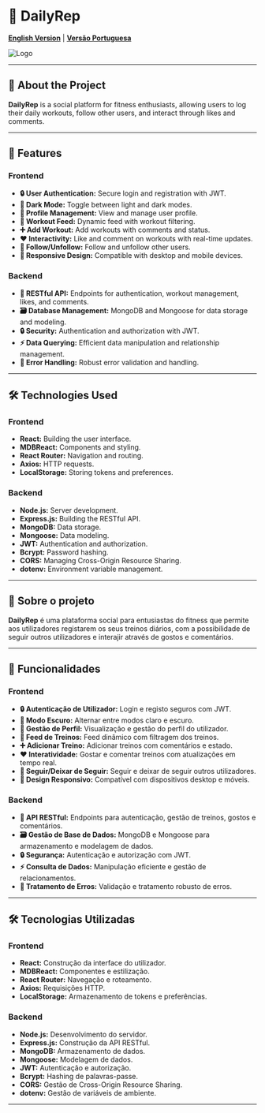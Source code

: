 # 📅 DailyRep

**[English Version](#english-version)** | **[Versão Portuguesa](#versao-portuguesa)**

![Logo](https://via.placeholder.com/150)

---

## 🚀 **About the Project** <a name="english-version"></a>

**DailyRep** is a social platform for fitness enthusiasts, allowing users to log their daily workouts, follow other users, and interact through likes and comments.

---

## 🌟 **Features**

### **Frontend**

- **🔒 User Authentication:** Secure login and registration with JWT.
- **🌙 Dark Mode:** Toggle between light and dark modes.
- **👤 Profile Management:** View and manage user profile.
- **📜 Workout Feed:** Dynamic feed with workout filtering.
- **➕ Add Workout:** Add workouts with comments and status.
- **❤️ Interactivity:** Like and comment on workouts with real-time updates.
- **🔄 Follow/Unfollow:** Follow and unfollow other users.
- **📱 Responsive Design:** Compatible with desktop and mobile devices.

### **Backend**

- **🔗 RESTful API:** Endpoints for authentication, workout management, likes, and comments.
- **🗃️ Database Management:** MongoDB and Mongoose for data storage and modeling.
- **🔒 Security:** Authentication and authorization with JWT.
- **⚡ Data Querying:** Efficient data manipulation and relationship management.
- **🚧 Error Handling:** Robust error validation and handling.

---

## 🛠️ **Technologies Used**

### **Frontend**

- **React:** Building the user interface.
- **MDBReact:** Components and styling.
- **React Router:** Navigation and routing.
- **Axios:** HTTP requests.
- **LocalStorage:** Storing tokens and preferences.

### **Backend**

- **Node.js:** Server development.
- **Express.js:** Building the RESTful API.
- **MongoDB:** Data storage.
- **Mongoose:** Data modeling.
- **JWT:** Authentication and authorization.
- **Bcrypt:** Password hashing.
- **CORS:** Managing Cross-Origin Resource Sharing.
- **dotenv:** Environment variable management.

---


## 🚀 **Sobre o projeto** <a name="versao-portuguesa"></a>

**DailyRep** é uma plataforma social para entusiastas do fitness que permite aos utilizadores registarem os seus treinos diários, com a possibilidade de seguir outros utilizadores e interajir através de gostos e comentários.

---

## 🌟 **Funcionalidades**

### **Frontend**

- **🔒 Autenticação de Utilizador:** Login e registo seguros com JWT.
- **🌙 Modo Escuro:** Alternar entre modos claro e escuro.
- **👤 Gestão de Perfil:** Visualização e gestão do perfil do utilizador.
- **📜 Feed de Treinos:** Feed dinâmico com filtragem dos treinos.
- **➕ Adicionar Treino:** Adicionar treinos com comentários e estado.
- **❤️ Interatividade:** Gostar e comentar treinos com atualizações em tempo real.
- **🔄 Seguir/Deixar de Seguir:** Seguir e deixar de seguir outros utilizadores.
- **📱 Design Responsivo:** Compatível com dispositivos desktop e móveis.

### **Backend**

- **🔗 API RESTful:** Endpoints para autenticação, gestão de treinos, gostos e comentários.
- **🗃️ Gestão de Base de Dados:** MongoDB e Mongoose para armazenamento e modelagem de dados.
- **🔒 Segurança:** Autenticação e autorização com JWT.
- **⚡ Consulta de Dados:** Manipulação eficiente e gestão de relacionamentos.
- **🚧 Tratamento de Erros:** Validação e tratamento robusto de erros.

---

## 🛠️ **Tecnologias Utilizadas**

### **Frontend**

- **React:** Construção da interface do utilizador.
- **MDBReact:** Componentes e estilização.
- **React Router:** Navegação e roteamento.
- **Axios:** Requisições HTTP.
- **LocalStorage:** Armazenamento de tokens e preferências.

### **Backend**

- **Node.js:** Desenvolvimento do servidor.
- **Express.js:** Construção da API RESTful.
- **MongoDB:** Armazenamento de dados.
- **Mongoose:** Modelagem de dados.
- **JWT:** Autenticação e autorização.
- **Bcrypt:** Hashing de palavras-passe.
- **CORS:** Gestão de Cross-Origin Resource Sharing.
- **dotenv:** Gestão de variáveis de ambiente.

---
